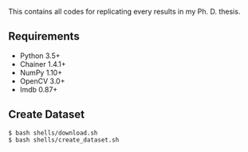 This contains all codes for replicating every results in my Ph. D. thesis.

## Requirements

- Python 3.5+
- Chainer 1.4.1+
- NumPy 1.10+
- OpenCV 3.0+
- lmdb 0.87+

## Create Dataset

```
$ bash shells/download.sh
$ bash shells/create_dataset.sh
```
